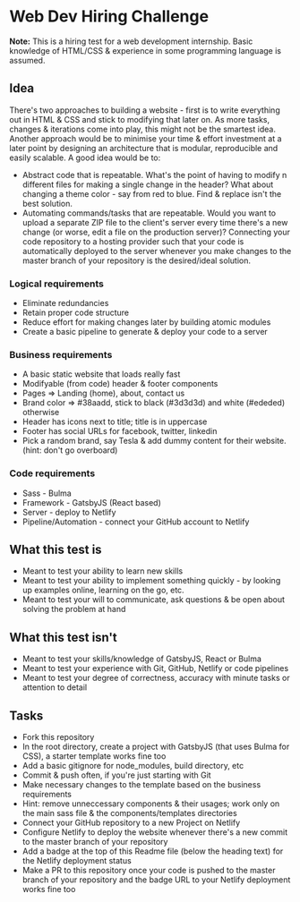 # Web Dev Hiring Challenge

[//]: # (Placeholder for a status badge)

**Note:** This is a hiring test for a web development internship. Basic knowledge of HTML/CSS & experience in some programming language is assumed.

## Idea

There's two approaches to building a website - first is to write everything out in HTML & CSS and stick to modifying that later on. As more tasks, changes & iterations come into play, this might not be the smartest idea. Another approach would be to minimise your time & effort investment at a later point by designing an architecture that is modular, reproducible and easily scalable. A good idea would be to:

- Abstract code that is repeatable. What's the point of having to modify n different files for making a single change in the header? What about changing a theme color - say from red to blue. Find & replace isn't the best solution.
- Automating commands/tasks that are repeatable. Would you want to upload a separate ZIP file to the client's server every time there's a new change (or worse, edit a file on the production server)? Connecting your code repository to a hosting provider such that your code is automatically deployed to the server whenever you make changes to the master branch of your repository is the desired/ideal solution.

### Logical requirements

- Eliminate redundancies
- Retain proper code structure
- Reduce effort for making changes later by building atomic modules
- Create a basic pipeline to generate & deploy your code to a server

### Business requirements

- A basic static website that loads really fast
- Modifyable (from code) header & footer components
- Pages => Landing (home), about, contact us
- Brand color => #38aadd, stick to black (#3d3d3d) and white (#ededed) otherwise
- Header has icons next to title; title is in uppercase
- Footer has social URLs for facebook, twitter, linkedin
- Pick a random brand, say Tesla & add dummy content for their website. (hint: don't go overboard)

### Code requirements

- Sass - Bulma
- Framework - GatsbyJS (React based)
- Server - deploy to Netlify
- Pipeline/Automation - connect your GitHub account to Netlify

## What this test **is**

- Meant to test your ability to learn new skills
- Meant to test your ability to implement something quickly - by looking up examples online, learning on the go, etc.
- Meant to test your will to communicate, ask questions & be open about solving the problem at hand

## What this test **isn't**

- Meant to test your skills/knowledge of GatsbyJS, React or Bulma
- Meant to test your experience with Git, GitHub, Netlify or code pipelines
- Meant to test your degree of correctness, accuracy with minute tasks or attention to detail

## Tasks

- Fork this repository
- In the root directory, create a project with GatsbyJS (that uses Bulma for CSS), a starter template works fine too
- Add a basic gitignore for node_modules, build directory, etc
- Commit & push often, if you're just starting with Git
- Make necessary changes to the template based on the business requirements
- Hint: remove unneccessary components & their usages; work only on the main sass file & the components/templates directories
- Connect your GitHub repository to a new Project on Netlify
- Configure Netlify to deploy the website whenever there's a new commit to the master branch of your repository
- Add a badge at the top of this Readme file (below the heading text) for the Netlify deployment status
- Make a PR to this repository once your code is pushed to the master branch of your repository and the badge URL to your Netlify deployment works fine too